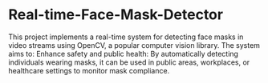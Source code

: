 # Real-time-Face-Mask-Detector
This project implements a real-time system for detecting face masks in video streams using OpenCV, a popular computer vision library. The system aims to:  Enhance safety and public health: By automatically detecting individuals wearing masks, it can be used in public areas, workplaces, or healthcare settings to monitor mask compliance. 
